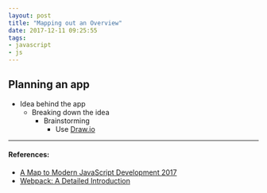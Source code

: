 ```yaml
---
layout: post
title: "Mapping out an Overview"
date: 2017-12-11 09:25:55
tags:
- javascript
- js
---
```


## Planning an app

- Idea behind the app
  - Breaking down the idea
    - Brainstorming
      - Use [Draw.io](http://draw.io)

-----

#### References:

- [A Map to Modern JavaScript Development 2017](https://hackernoon.com/a-map-to-modern-javascript-development-2017-16d9eb86309c)
- [Webpack: A Detailed Introduction](https://www.smashingmagazine.com/2017/02/a-detailed-introduction-to-webpack/)
